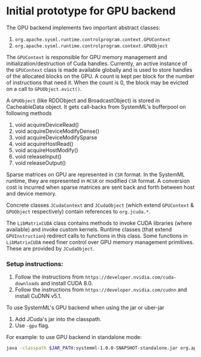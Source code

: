 <!--
{% comment %}
Licensed to the Apache Software Foundation (ASF) under one or more
contributor license agreements.  See the NOTICE file distributed with
this work for additional information regarding copyright ownership.
The ASF licenses this file to you under the Apache License, Version 2.0
(the "License"); you may not use this file except in compliance with
the License.  You may obtain a copy of the License at

http://www.apache.org/licenses/LICENSE-2.0

Unless required by applicable law or agreed to in writing, software
distributed under the License is distributed on an "AS IS" BASIS,
WITHOUT WARRANTIES OR CONDITIONS OF ANY KIND, either express or implied.
See the License for the specific language governing permissions and
limitations under the License.
{% endcomment %}
-->

# Initial prototype for GPU backend

The GPU backend implements two important abstract classes:
1. `org.apache.sysml.runtime.controlprogram.context.GPUContext`
2. `org.apache.sysml.runtime.controlprogram.context.GPUObject`

The `GPUContext` is responsible for GPU memory management and initialization/destruction of Cuda handles.
Currently, an active instance of the `GPUContext` class is made available globally and is used to store handles
of the allocated blocks on the GPU. A count is kept per block for the number of instructions that need it.
When the count is 0, the block may be evicted on a call to `GPUObject.evict()`.

A `GPUObject` (like RDDObject and BroadcastObject) is stored in CacheableData object. It gets call-backs from SystemML's bufferpool on following methods
1. void acquireDeviceRead()
2. void acquireDeviceModifyDense()
3. void acquireDeviceModifySparse
4. void acquireHostRead()
5. void acquireHostModify()
6. void releaseInput()
7. void releaseOutput()

Sparse matrices on GPU are represented in `CSR` format. In the SystemML runtime, they are represented in `MCSR` or modified `CSR` format.
A conversion cost is incurred when sparse matrices are sent back and forth between host and device memory.

Concrete classes `JCudaContext` and `JCudaObject` (which extend `GPUContext` & `GPUObject` respectively) contain references to `org.jcuda.*`.

The `LibMatrixCUDA` class contains methods to invoke CUDA libraries (where available) and invoke custom kernels. 
Runtime classes (that extend `GPUInstruction`) redirect calls to functions in this class.
Some functions in `LibMatrixCUDA` need finer control over GPU memory management primitives. These are provided by `JCudaObject`.

### Setup instructions:

1. Follow the instructions from `https://developer.nvidia.com/cuda-downloads` and install CUDA 8.0.
2. Follow the instructions from `https://developer.nvidia.com/cudnn` and install CuDNN v5.1.

To use SystemML's GPU backend when using the jar or uber-jar
1. Add JCuda's jar into the classpath.
2. Use `-gpu` flag.

For example: to use GPU backend in standalone mode:
```bash
java -classpath $JAR_PATH:systemml-1.0.0-SNAPSHOT-standalone.jar org.apache.sysml.api.DMLScript -f MyDML.dml -gpu -exec singlenode ... 
```
